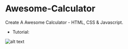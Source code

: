 # Awesome-Calculator
Create A Awesome Calculator - HTML, CSS &amp; Javascript.
- Tutorial: 

![alt text](https://raw.githubusercontent.com/saburali/Simple-Calculator/master/Screenshot.png?raw=true)
